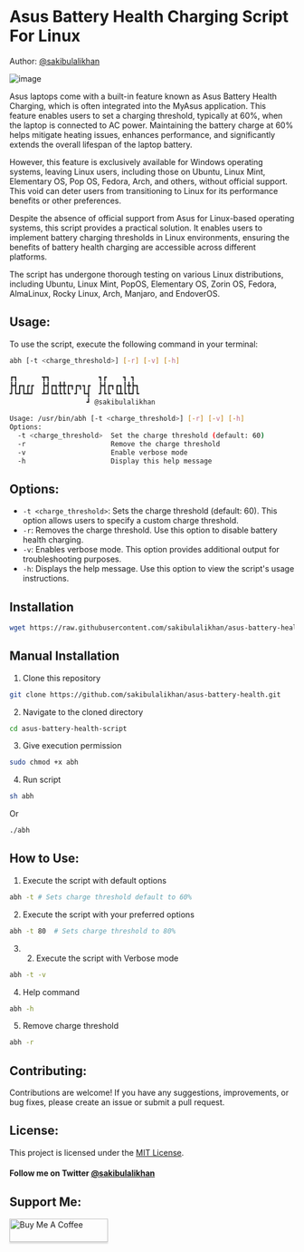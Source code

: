 # Asus Battery Health Charging Script For Linux

Author: [@sakibulalikhan](https://github.com/sakibulalikhan)

![image](https://github.com/sakibulalikhan/asus-battery-health/assets/75080608/f72bc5c6-68f9-4a03-b7c4-463b30ee4d52)

Asus laptops come with a built-in feature known as Asus Battery Health Charging, which is often integrated into the MyAsus application. This feature enables users to set a charging threshold, typically at 60%, when the laptop is connected to AC power. Maintaining the battery charge at 60% helps mitigate heating issues, enhances performance, and significantly extends the overall lifespan of the laptop battery.

However, this feature is exclusively available for Windows operating systems, leaving Linux users, including those on Ubuntu, Linux Mint, Elementary OS, Pop OS, Fedora, Arch, and others, without official support. This void can deter users from transitioning to Linux for its performance benefits or other preferences.

Despite the absence of official support from Asus for Linux-based operating systems, this script provides a practical solution. It enables users to implement battery charging thresholds in Linux environments, ensuring the benefits of battery health charging are accessible across different platforms.

The script has undergone thorough testing on various Linux distributions, including Ubuntu, Linux Mint, PopOS, Elementary OS, Zorin OS, Fedora, AlmaLinux, Rocky Linux, Arch, Manjaro, and EndoverOS.

## Usage:

To use the script, execute the following command in your terminal:

```bash
abh [-t <charge_threshold>] [-r] [-v] [-h]
```
```bash
┏┓      ┳┓            ┓┏    ┓ ┓
┣┫┏┓┏┏  ┣┫┏┓╋╋┏┓┏┓┓┏  ┣┫┏┓┏┓┃╋┣┓
┛┗┛┗┻┛  ┻┛┗┻┗┗┗ ┛ ┗┫  ┛┗┗ ┗┻┗┗┛┗
                   ┛ @sakibulalikhan

Usage: /usr/bin/abh [-t <charge_threshold>] [-r] [-v] [-h]
Options:
  -t <charge_threshold>  Set the charge threshold (default: 60)
  -r                     Remove the charge threshold
  -v                     Enable verbose mode
  -h                     Display this help message
```

## Options:

- `-t <charge_threshold>`: Sets the charge threshold (default: 60). This option allows users to specify a custom charge threshold.
- `-r`: Removes the charge threshold. Use this option to disable battery health charging.
- `-v`: Enables verbose mode. This option provides additional output for troubleshooting purposes.
- `-h`: Displays the help message. Use this option to view the script's usage instructions.



## Installation

   ```bash
   wget https://raw.githubusercontent.com/sakibulalikhan/asus-battery-health/main/abh && sudo mv abh /usr/bin/ && sudo chmod +x /usr/bin/abh && abh
   ```

## Manual Installation

1. Clone this repository

```bash
git clone https://github.com/sakibulalikhan/asus-battery-health.git
```

2. Navigate to the cloned directory

```bash
cd asus-battery-health-script
```
3. Give execution permission

```bash
sudo chmod +x abh
```

4. Run script

```Bash
sh abh
```
  Or

```bash
./abh
```

## How to Use:


1. Execute the script with default options

```bash
abh -t # Sets charge threshold default to 60%
```
2. Execute the script with your preferred options

```bash
abh -t 80  # Sets charge threshold to 80%
```
3. 2. Execute the script with Verbose mode

```bash
abh -t -v
```

4. Help command
```bash
abh -h
```

5. Remove charge threshold
```bash
abh -r
```

## Contributing:

Contributions are welcome! If you have any suggestions, improvements, or bug fixes, please create an issue or submit a pull request.

## License:

This project is licensed under the [MIT License](https://github.com/sakibulalikhan/asus-battery-health/blob/main/LICENSE).

#### Follow me on Twitter [@sakibulalikhan](https://twitter.com/sakibulalikhan)

## Support Me:

<a href="https://www.buymeacoffee.com/sakibulalikhan" target="_blank"><img src="https://www.buymeacoffee.com/assets/img/custom_images/orange_img.png" alt="Buy Me A Coffee" style="height: 41px !important;width: 174px !important;box-shadow: 0px 3px 2px 0px rgba(190, 190, 190, 0.5) !important;-webkit-box-shadow: 0px 3px 2px 0px rgba(190, 190, 190, 0.5) !important;" ></a>
